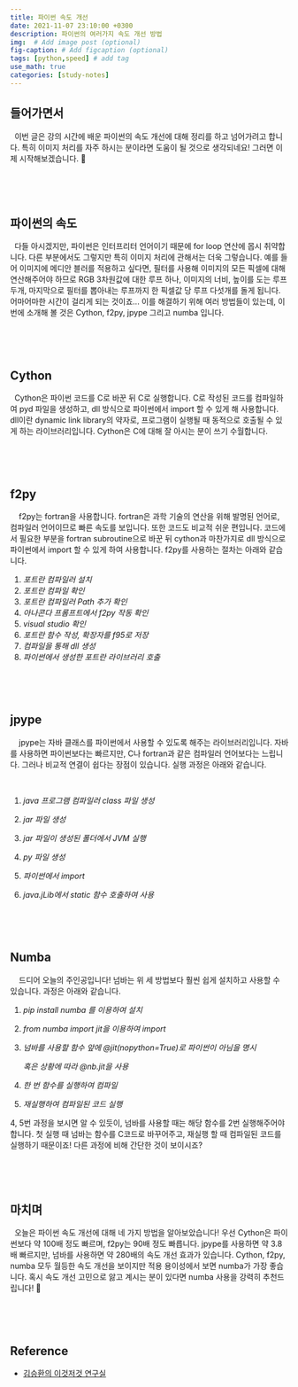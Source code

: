 ```yaml
---
title: 파이썬 속도 개선
date: 2021-11-07 23:10:00 +0300
description: 파이썬의 여러가지 속도 개선 방법
img:  # Add image post (optional)
fig-caption: # Add figcaption (optional)
tags: [python,speed] # add tag
use_math: true
categories: [study-notes]
---
```


## **들어가면서** 

&#160;&#160;이번 글은 강의 시간에 배운 파이썬의 속도 개선에 대해 정리를 하고 넘어가려고 합니다. 특히 이미지 처리를 자주 하시는 분이라면 도움이 될 것으로 생각되네요! 그러면 이제 시작해보겠습니다. 🙂

​       

​              

## **파이썬의 속도**

&#160;&#160;다들 아시겠지만, 파이썬은 인터프리터 언어이기 때문에 for loop 연산에 몹시 취약합니다. 다른 부분에서도 그렇지만 특히 이미지 처리에 관해서는 더욱 그렇습니다. 예를 들어 이미지에 메디안 블러를 적용하고 싶다면, 필터를 사용해 이미지의 모든 픽셀에 대해 연산해주어야 하므로 RGB 3차원값에 대한 루프 하나, 이미지의 너비, 높이를 도는 루프 두개, 마지막으로 필터를 뽑아내는 루프까지 한 픽셀값 당 루프 다섯개를 돌게 됩니다. 어마어마한 시간이 걸리게 되는 것이죠... 이를 해결하기 위해 여러 방법들이 있는데, 이번에 소개해 볼 것은 Cython, f2py, jpype 그리고 numba 입니다.

​       

​              



## Cython

&#160;&#160;Cython은 파이썬 코드를 C로 바꾼 뒤 C로 실행합니다. C로 작성된 코드를 컴파일하여 pyd 파일을 생성하고, dll 방식으로 파이썬에서 import 할 수 있게 해 사용합니다. dll이란 dynamic link library의 약자로, 프로그램이 실행될 때 동적으로 호출될 수 있게 하는 라이브러리입니다. Cython은 C에 대해 잘 아시는 분이 쓰기 수월합니다. 

​       

​              

## f2py

&#160;&#160;&#160;&#160;f2py는 fortran을 사용합니다. fortran은 과학 기술의 연산을 위해 발명된 언어로, 컴파일러 언어이므로 빠른 속도를 보입니다. 또한 코드도 비교적 쉬운 편입니다.  코드에서 필요한 부분을 fortran subroutine으로 바꾼 뒤 cython과 마찬가지로 dll 방식으로 파이썬에서 import 할 수 있게 하여 사용합니다. f2py를 사용하는 절차는 아래와 같습니다.

1. _포트란 컴파일러 설치_
2. _포트란 컴파일 확인_
3. _포트란 컴파일러 Path 추가 확인_
4. _아나콘다 프롬프트에서 f2py 작동 확인_
5. _visual studio 확인_
6. _포트란 함수 작성, 확장자를 f95로 저장_
7. _컴파일을 통해 dll 생성_
8. _파이썬에서 생성한 포트란 라이브러리 호출_

​       

​              

## jpype

&#160; &#160; jpype는 자바 클래스를 파이썬에서 사용할 수 있도록 해주는 라이브러리입니다. 자바를 사용하면 파이썬보다는 빠르지만, C나 fortran과 같은 컴파일러 언어보다는 느립니다. 그러나 비교적 연결이 쉽다는 장점이 있습니다. 실행 과정은 아래와 같습니다.

​         

1. _java 프로그램 컴파일러 class 파일 생성_

2. _jar 파일 생성_

3. _jar 파일이 생성된 폴더에서 JVM 실행_

3. _py 파일 생성_

4. _파이썬에서 import_

5. _java.jLib에서 static 함수 호출하여 사용_

​       

​              

## Numba

&#160; &#160; 드디어 오늘의 주인공입니다! 넘바는 위 세 방법보다 훨씬 쉽게 설치하고 사용할 수 있습니다. 과정은 아래와 같습니다.

1. _pip install numba 를 이용하여 설치_

2. _from numba import jit을 이용하여 import_

3. _넘바를 사용할 함수 앞에 @jit(nopython=True)로 파이썬이 아님을 명시_

   _혹은 상황에 따라 @nb.jit을 사용_

4. _한 번 함수를 실행하여 컴파일_

5. _재실행하여 컴파일된 코드 실행_

4, 5번 과정을 보시면 알 수 있듯이, 넘바를 사용할 때는 해당 함수를 2번 실행해주어야 합니다. 첫 실행 때 넘바는 함수를 C코드로 바꾸어주고, 재실행 할 때 컴파일된 코드를 실행하기 때문이죠! 다른 과정에 비해 간단한 것이 보이시죠?

​       

​              

## 마치며

&#160;&#160;오늘은 파이썬 속도 개선에 대해 네 가지 방법을 알아보았습니다! 우선 Cython은 파이썬보다 약 100배 정도 빠르며, f2py는 90배 정도 빠릅니다. jpype를 사용하면 약 3.8배 빠르지만, 넘바를 사용하면 약 280배의 속도 개선 효과가 있습니다. Cython, f2py, numba 모두 월등한 속도 개선을 보이지만 적용 용이성에서 보면 numba가 가장 좋습니다. 혹시 속도 개선 고민으로 앓고 계시는 분이 있다면 numba 사용을 강력히 추천드립니다!  🙂

​       

​              

## Reference

* [김승환의 이것저것 연구실](https://m.blog.naver.com/swkim4610)        

​               

​         

​         

​         

 

